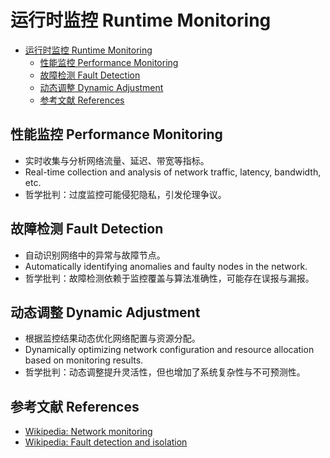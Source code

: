 # 运行时监控 Runtime Monitoring


<!-- TOC START -->

- [运行时监控 Runtime Monitoring](#运行时监控-runtime-monitoring)
  - [性能监控 Performance Monitoring](#性能监控-performance-monitoring)
  - [故障检测 Fault Detection](#故障检测-fault-detection)
  - [动态调整 Dynamic Adjustment](#动态调整-dynamic-adjustment)
  - [参考文献 References](#参考文献-references)

<!-- TOC END -->

## 性能监控 Performance Monitoring

- 实时收集与分析网络流量、延迟、带宽等指标。
- Real-time collection and analysis of network traffic, latency, bandwidth, etc.
- 哲学批判：过度监控可能侵犯隐私，引发伦理争议。

## 故障检测 Fault Detection

- 自动识别网络中的异常与故障节点。
- Automatically identifying anomalies and faulty nodes in the network.
- 哲学批判：故障检测依赖于监控覆盖与算法准确性，可能存在误报与漏报。

## 动态调整 Dynamic Adjustment

- 根据监控结果动态优化网络配置与资源分配。
- Dynamically optimizing network configuration and resource allocation based on monitoring results.
- 哲学批判：动态调整提升灵活性，但也增加了系统复杂性与不可预测性。

## 参考文献 References

- [Wikipedia: Network monitoring](https://en.wikipedia.org/wiki/Network_monitoring)
- [Wikipedia: Fault detection and isolation](https://en.wikipedia.org/wiki/Fault_detection_and_isolation)
